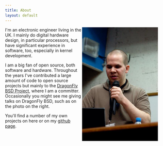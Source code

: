 ```yaml
---
title: About
layout: default
---
```


<img src="/images/conference.jpg" width="250px" style="float: right; " alt="A photo of me giving a talk">

I'm an electronic engineer living in the UK. I mainly do digital hardware
design, in particular processors, but have significant experience in software,
too, especially in kernel development.

I am a big fan of open source, both software and hardware. Throughout the years
I've contributed a large amount of code to open source projects but mainly to
the [DragonFly BSD Project][dragonfly], where I am a committer. Occasionally you
might see me giving talks on DragonFly BSD, such as on the photo on the right.

You'll find a number of my own projects on here or on my [github page][github].

[dragonfly]: http://www.dragonflybsd.org
[github]: http://github.com/bwalex
